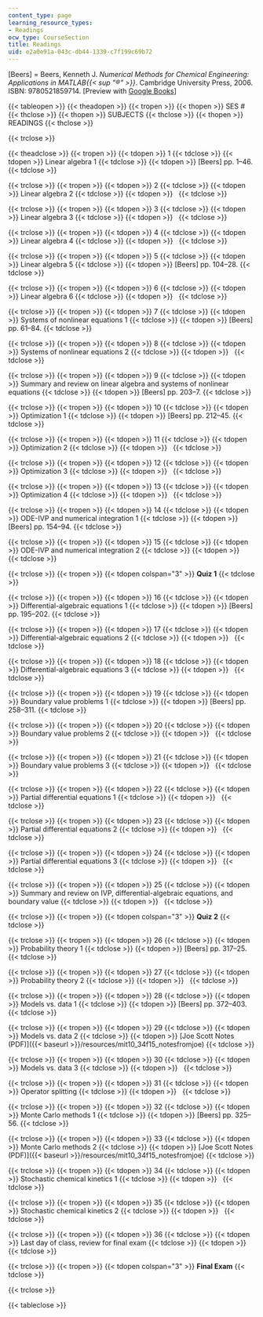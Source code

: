 ```yaml
---
content_type: page
learning_resource_types:
- Readings
ocw_type: CourseSection
title: Readings
uid: e2a0e91a-043c-db44-1339-c7f199c69b72
---
```


\[Beers\] = Beers, Kenneth J. _Numerical Methods for Chemical Engineering: Applications in MATLAB{{< sup "®" >}}_. Cambridge University Press, 2006. ISBN: 9780521859714. \[Preview with [Google Books](http://books.google.com/books?id=_dycW5UTVc0C&pg=PAfrontcover)\]

{{< tableopen >}}
{{< theadopen >}}
{{< tropen >}}
{{< thopen >}}
SES #
{{< thclose >}}
{{< thopen >}}
SUBJECTS
{{< thclose >}}
{{< thopen >}}
READINGS
{{< thclose >}}

{{< trclose >}}

{{< theadclose >}}
{{< tropen >}}
{{< tdopen >}}
1
{{< tdclose >}}
{{< tdopen >}}
Linear algebra 1
{{< tdclose >}}
{{< tdopen >}}
\[Beers\] pp. 1–46.
{{< tdclose >}}

{{< trclose >}}
{{< tropen >}}
{{< tdopen >}}
2
{{< tdclose >}}
{{< tdopen >}}
Linear algebra 2
{{< tdclose >}}
{{< tdopen >}}
 
{{< tdclose >}}

{{< trclose >}}
{{< tropen >}}
{{< tdopen >}}
3
{{< tdclose >}}
{{< tdopen >}}
Linear algebra 3
{{< tdclose >}}
{{< tdopen >}}
 
{{< tdclose >}}

{{< trclose >}}
{{< tropen >}}
{{< tdopen >}}
4
{{< tdclose >}}
{{< tdopen >}}
Linear algebra 4
{{< tdclose >}}
{{< tdopen >}}
 
{{< tdclose >}}

{{< trclose >}}
{{< tropen >}}
{{< tdopen >}}
5
{{< tdclose >}}
{{< tdopen >}}
Linear algebra 5
{{< tdclose >}}
{{< tdopen >}}
\[Beers\] pp. 104–28.
{{< tdclose >}}

{{< trclose >}}
{{< tropen >}}
{{< tdopen >}}
6
{{< tdclose >}}
{{< tdopen >}}
Linear algebra 6
{{< tdclose >}}
{{< tdopen >}}
 
{{< tdclose >}}

{{< trclose >}}
{{< tropen >}}
{{< tdopen >}}
7
{{< tdclose >}}
{{< tdopen >}}
Systems of nonlinear equations 1
{{< tdclose >}}
{{< tdopen >}}
\[Beers\] pp. 61–84.
{{< tdclose >}}

{{< trclose >}}
{{< tropen >}}
{{< tdopen >}}
8
{{< tdclose >}}
{{< tdopen >}}
Systems of nonlinear equations 2
{{< tdclose >}}
{{< tdopen >}}
 
{{< tdclose >}}

{{< trclose >}}
{{< tropen >}}
{{< tdopen >}}
9
{{< tdclose >}}
{{< tdopen >}}
Summary and review on linear algebra and systems of nonlinear equations
{{< tdclose >}}
{{< tdopen >}}
\[Beers\] pp. 203–7.
{{< tdclose >}}

{{< trclose >}}
{{< tropen >}}
{{< tdopen >}}
10
{{< tdclose >}}
{{< tdopen >}}
Optimization 1
{{< tdclose >}}
{{< tdopen >}}
\[Beers\] pp. 212–45.
{{< tdclose >}}

{{< trclose >}}
{{< tropen >}}
{{< tdopen >}}
11
{{< tdclose >}}
{{< tdopen >}}
Optimization 2
{{< tdclose >}}
{{< tdopen >}}
 
{{< tdclose >}}

{{< trclose >}}
{{< tropen >}}
{{< tdopen >}}
12
{{< tdclose >}}
{{< tdopen >}}
Optimization 3
{{< tdclose >}}
{{< tdopen >}}
 
{{< tdclose >}}

{{< trclose >}}
{{< tropen >}}
{{< tdopen >}}
13
{{< tdclose >}}
{{< tdopen >}}
Optimization 4
{{< tdclose >}}
{{< tdopen >}}
 
{{< tdclose >}}

{{< trclose >}}
{{< tropen >}}
{{< tdopen >}}
14
{{< tdclose >}}
{{< tdopen >}}
ODE-IVP and numerical integration 1
{{< tdclose >}}
{{< tdopen >}}
\[Beers\] pp. 154–94.
{{< tdclose >}}

{{< trclose >}}
{{< tropen >}}
{{< tdopen >}}
15
{{< tdclose >}}
{{< tdopen >}}
ODE-IVP and numerical integration 2
{{< tdclose >}}
{{< tdopen >}}
 
{{< tdclose >}}

{{< trclose >}}
{{< tropen >}}
{{< tdopen colspan="3" >}}
**Quiz 1**
{{< tdclose >}}

{{< trclose >}}
{{< tropen >}}
{{< tdopen >}}
16
{{< tdclose >}}
{{< tdopen >}}
Differential-algebraic equations 1
{{< tdclose >}}
{{< tdopen >}}
\[Beers\] pp. 195–202.
{{< tdclose >}}

{{< trclose >}}
{{< tropen >}}
{{< tdopen >}}
17
{{< tdclose >}}
{{< tdopen >}}
Differential-algebraic equations 2
{{< tdclose >}}
{{< tdopen >}}
 
{{< tdclose >}}

{{< trclose >}}
{{< tropen >}}
{{< tdopen >}}
18
{{< tdclose >}}
{{< tdopen >}}
Differential-algebraic equations 3
{{< tdclose >}}
{{< tdopen >}}
 
{{< tdclose >}}

{{< trclose >}}
{{< tropen >}}
{{< tdopen >}}
19
{{< tdclose >}}
{{< tdopen >}}
Boundary value problems 1
{{< tdclose >}}
{{< tdopen >}}
\[Beers\] pp. 258–311.
{{< tdclose >}}

{{< trclose >}}
{{< tropen >}}
{{< tdopen >}}
20
{{< tdclose >}}
{{< tdopen >}}
Boundary value problems 2
{{< tdclose >}}
{{< tdopen >}}
 
{{< tdclose >}}

{{< trclose >}}
{{< tropen >}}
{{< tdopen >}}
21
{{< tdclose >}}
{{< tdopen >}}
Boundary value problems 3
{{< tdclose >}}
{{< tdopen >}}
 
{{< tdclose >}}

{{< trclose >}}
{{< tropen >}}
{{< tdopen >}}
22
{{< tdclose >}}
{{< tdopen >}}
Partial differential equations 1
{{< tdclose >}}
{{< tdopen >}}
 
{{< tdclose >}}

{{< trclose >}}
{{< tropen >}}
{{< tdopen >}}
23
{{< tdclose >}}
{{< tdopen >}}
Partial differential equations 2
{{< tdclose >}}
{{< tdopen >}}
 
{{< tdclose >}}

{{< trclose >}}
{{< tropen >}}
{{< tdopen >}}
24
{{< tdclose >}}
{{< tdopen >}}
Partial differential equations 3
{{< tdclose >}}
{{< tdopen >}}
 
{{< tdclose >}}

{{< trclose >}}
{{< tropen >}}
{{< tdopen >}}
25
{{< tdclose >}}
{{< tdopen >}}
Summary and review on IVP, differential-algebraic equations, and boundary value
{{< tdclose >}}
{{< tdopen >}}
 
{{< tdclose >}}

{{< trclose >}}
{{< tropen >}}
{{< tdopen colspan="3" >}}
**Quiz 2**
{{< tdclose >}}

{{< trclose >}}
{{< tropen >}}
{{< tdopen >}}
26
{{< tdclose >}}
{{< tdopen >}}
Probability theory 1
{{< tdclose >}}
{{< tdopen >}}
\[Beers\] pp. 317–25.
{{< tdclose >}}

{{< trclose >}}
{{< tropen >}}
{{< tdopen >}}
27
{{< tdclose >}}
{{< tdopen >}}
Probability theory 2
{{< tdclose >}}
{{< tdopen >}}
 
{{< tdclose >}}

{{< trclose >}}
{{< tropen >}}
{{< tdopen >}}
28
{{< tdclose >}}
{{< tdopen >}}
Models vs. data 1
{{< tdclose >}}
{{< tdopen >}}
\[Beers\] pp. 372–403.
{{< tdclose >}}

{{< trclose >}}
{{< tropen >}}
{{< tdopen >}}
29
{{< tdclose >}}
{{< tdopen >}}
Models vs. data 2
{{< tdclose >}}
{{< tdopen >}}
[Joe Scott Notes (PDF)]({{< baseurl >}}/resources/mit10_34f15_notesfromjoe)
{{< tdclose >}}

{{< trclose >}}
{{< tropen >}}
{{< tdopen >}}
30
{{< tdclose >}}
{{< tdopen >}}
Models vs. data 3
{{< tdclose >}}
{{< tdopen >}}
 
{{< tdclose >}}

{{< trclose >}}
{{< tropen >}}
{{< tdopen >}}
31
{{< tdclose >}}
{{< tdopen >}}
Operator splitting
{{< tdclose >}}
{{< tdopen >}}
 
{{< tdclose >}}

{{< trclose >}}
{{< tropen >}}
{{< tdopen >}}
32
{{< tdclose >}}
{{< tdopen >}}
Monte Carlo methods 1
{{< tdclose >}}
{{< tdopen >}}
\[Beers\] pp. 325–56.
{{< tdclose >}}

{{< trclose >}}
{{< tropen >}}
{{< tdopen >}}
33
{{< tdclose >}}
{{< tdopen >}}
Monte Carlo methods 2
{{< tdclose >}}
{{< tdopen >}}
[Joe Scott Notes (PDF)]({{< baseurl >}}/resources/mit10_34f15_notesfromjoe)
{{< tdclose >}}

{{< trclose >}}
{{< tropen >}}
{{< tdopen >}}
34
{{< tdclose >}}
{{< tdopen >}}
Stochastic chemical kinetics 1
{{< tdclose >}}
{{< tdopen >}}
 
{{< tdclose >}}

{{< trclose >}}
{{< tropen >}}
{{< tdopen >}}
35
{{< tdclose >}}
{{< tdopen >}}
Stochastic chemical kinetics 2
{{< tdclose >}}
{{< tdopen >}}
 
{{< tdclose >}}

{{< trclose >}}
{{< tropen >}}
{{< tdopen >}}
36
{{< tdclose >}}
{{< tdopen >}}
Last day of class, review for final exam
{{< tdclose >}}
{{< tdopen >}}
 
{{< tdclose >}}

{{< trclose >}}
{{< tropen >}}
{{< tdopen colspan="3" >}}
**Final Exam**
{{< tdclose >}}

{{< trclose >}}

{{< tableclose >}}